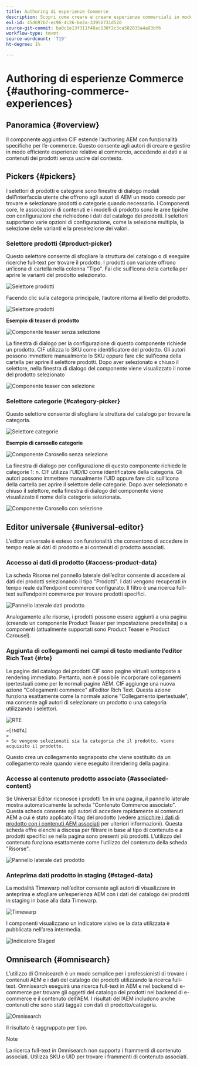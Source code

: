 ```yaml
---
title: Authoring di esperienze Commerce
description: Scopri come creare e creare esperienze commerciali in modo efficiente accedendo ai dati e ai contenuti dei prodotti senza uscire dal contesto.
exl-id: 45d697b7-ec96-4c26-be2a-3395b731d52d
source-git-commit: ba0c1e13f311f48ac138f2c3ca582835a4a83bf6
workflow-type: tm+mt
source-wordcount: '719'
ht-degree: 1%

---
```


# Authoring di esperienze Commerce {#authoring-commerce-experiences}

## Panoramica {#overview}

Il componente aggiuntivo CIF estende l’authoring AEM con funzionalità specifiche per l’e-commerce. Questo consente agli autori di creare e gestire in modo efficiente esperienze relative al commercio, accedendo ai dati e ai contenuti dei prodotti senza uscire dal contesto.

## Pickers {#pickers}

I selettori di prodotti e categorie sono finestre di dialogo modali dell’interfaccia utente che offrono agli autori di AEM un modo comodo per trovare e selezionare prodotti o categorie quando necessario. I Componenti core, le associazioni di contenuti e i modelli di prodotto sono le aree tipiche con configurazioni che richiedono i dati del catalogo dei prodotti. I selettori supportano varie opzioni di configurazione, come la selezione multipla, la selezione delle varianti e la preselezione dei valori.

### Selettore prodotti {#product-picker}

Questo selettore consente di sfogliare la struttura del catalogo o di eseguire ricerche full-text per trovare il prodotto. I prodotti con variante offrono un’icona di cartella nella colonna &quot;Tipo&quot;. Fai clic sull’icona della cartella per aprire le varianti del prodotto selezionato.

![Selettore prodotti](../assets/authoring/product-picker.png)

Facendo clic sulla categoria principale, l’autore ritorna al livello del prodotto.

![Selettore prodotti](../assets/authoring/product-picker-variation.png)

**Esempio di teaser di prodotto**

![Componente teaser senza selezione](../assets/authoring/teaser_component_without_selection.png)

La finestra di dialogo per la configurazione di questo componente richiede un prodotto. CIF utilizza lo SKU come identificatore del prodotto. Gli autori possono immettere manualmente lo SKU oppure fare clic sull’icona della cartella per aprire il selettore prodotti. Dopo aver selezionato e chiuso il selettore, nella finestra di dialogo del componente viene visualizzato il nome del prodotto selezionato

![Componente teaser con selezione](../assets/authoring/teaser_component_with_selection.png)

### Selettore categorie {#category-picker}

Questo selettore consente di sfogliare la struttura del catalogo per trovare la categoria.

![Selettore categorie](../assets/authoring/category-picker.png)

**Esempio di carosello categorie**

![Componente Carosello senza selezione](../assets/authoring/carousel_component_without_selection.png)

La finestra di dialogo per configurazione di questo componente richiede le categorie 1: n. CIF utilizza l’UID/ID come identificatore della categoria. Gli autori possono immettere manualmente l’UID oppure fare clic sull’icona della cartella per aprire il selettore delle categorie. Dopo aver selezionato e chiuso il selettore, nella finestra di dialogo del componente viene visualizzato il nome della categoria selezionata.

![Componente Carosello con selezione](../assets/authoring/carousel_component_with_selection.png)

## Editor universale {#universal-editor}

L’editor universale è esteso con funzionalità che consentono di accedere in tempo reale ai dati di prodotto e ai contenuti di prodotto associati.

### Accesso ai dati di prodotto {#access-product-data}

La scheda Risorse nel pannello laterale dell’editor consente di accedere ai dati dei prodotti selezionando il tipo &quot;Prodotti&quot;. I dati vengono recuperati in tempo reale dall’endpoint commerce configurato. Il filtro è una ricerca full-text sull’endpoint commerce per trovare prodotti specifici.

![Pannello laterale dati prodotto](../assets/authoring/products-side-panel.png)

Analogamente alle risorse, i prodotti possono essere aggiunti a una pagina (creando un componente Product Teaser per impostazione predefinita) o a componenti (attualmente supportati sono Product Teaser e Product Carousel).

### Aggiunta di collegamenti nei campi di testo mediante l’editor Rich Text {#rte}

Le pagine del catalogo dei prodotti CIF sono pagine virtuali sottoposte a rendering immediato. Pertanto, non è possibile incorporare collegamenti ipertestuali come per le normali pagine AEM. CIF aggiunge una nuova azione &quot;Collegamenti commerce&quot; all’editor Rich Text. Questa azione funziona esattamente come la normale azione &quot;Collegamento ipertestuale&quot;, ma consente agli autori di selezionare un prodotto o una categoria utilizzando i selettori.

![RTE](../assets/authoring/RTE.png)

    >[!NOTA]
    >
    > Se vengono selezionati sia la categoria che il prodotto, viene acquisito il prodotto.

Questo crea un collegamento segnaposto che viene sostituito da un collegamento reale quando viene eseguito il rendering della pagina.

### Accesso al contenuto prodotto associato {#associated-content}

Se Universal Editor riconosce i prodotti 1:n in una pagina, il pannello laterale mostra automaticamente la scheda &quot;Contenuto Commerce associato&quot;. Questa scheda consente agli autori di accedere rapidamente ai contenuti AEM a cui è stato applicato il tag del prodotto (vedere [arricchire i dati di prodotto con i contenuti AEM associati](./enrich-product-associated-content.md) per ulteriori informazioni). Questa scheda offre elenchi a discesa per filtrare in base al tipo di contenuto e a prodotti specifici se nella pagina sono presenti più prodotti. L’utilizzo del contenuto funziona esattamente come l’utilizzo del contenuto della scheda &quot;Risorse&quot;.

![Pannello laterale dati prodotto](../assets/authoring/associated-commerce-content-tab.png)

### Anteprima dati prodotto in staging {#staged-data}

La modalità Timewarp nell’editor consente agli autori di visualizzare in anteprima e sfogliare un’esperienza AEM con i dati del catalogo dei prodotti in staging in base alla data Timewarp.

![Timewarp  ](../assets/authoring/timewarp.png)

I componenti visualizzano un indicatore visivo se la data utilizzata è pubblicata nell’area intermedia.

![Indicatore Staged](../assets/authoring/staged-indicator.png)

## Omnisearch {#omnisearch}

L’utilizzo di Omnisearch è un modo semplice per i professionisti di trovare i contenuti AEM e i dati del catalogo dei prodotti utilizzando la ricerca full-text. Omnisearch eseguirà una ricerca full-text in AEM e nel backend di e-commerce per trovare gli oggetti del catalogo dei prodotti nel backend di e-commerce e il contenuto dell’AEM. I risultati dell’AEM includono anche contenuti che sono stati taggati con dati di prodotto/categoria.

![Omnisearch](../assets/authoring/omnisearch.png)

Il risultato è raggruppato per tipo.

>[!NOTE]
>
> La ricerca full-text in Omnisearch non supporta i frammenti di contenuto associati. Utilizza SKU o UID per trovare i frammenti di contenuto associati.
